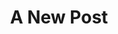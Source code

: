 ---
collections:
  - team
title: A New Post
description: A short description
image: https://unsplash.it/700/466
advertisment_link: https://google.com
advertisment_image: https://fillmurray.com/728/90
categories:
  - Sales
  - Marketing
---